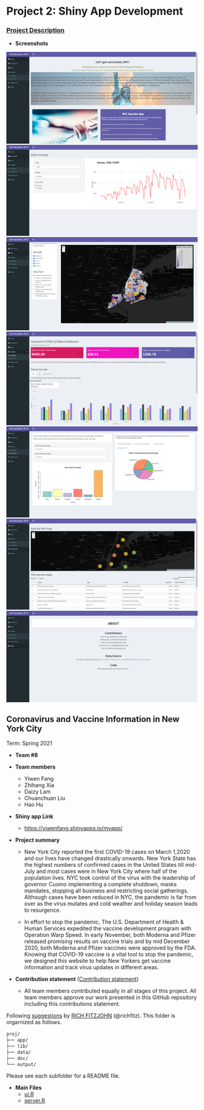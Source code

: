 # Project 2: Shiny App Development

### [Project Description](doc/project2_desc.md)

+ **Screenshots**

![screenshot](doc/figs/1.png)
![screenshot](doc/figs/2.png)
![screenshot](doc/figs/3.png)
![screenshot](doc/figs/4.png)
![screenshot](doc/figs/5.png)
![screenshot](doc/figs/6.png)
![screenshot](doc/figs/7.png)

## Coronavirus and Vaccine Information in New York City
Term: Spring 2021

+ **Team #8**
+ **Team members**
	+ Yiwen Fang
	+ Zhihang Xia
	+ Daizy Lam
	+ Chuanchuan Liu
	+ Hao Hu
+ **Shiny app Link**
	+ https://yiwenfang.shinyapps.io/myapp/
+ **Project summary**
	+ New York City reported the first COVID-19 cases on March 1,2020 and our lives have changed drastically onwards. New York State has the highest numbers of confirmed cases in the United States till mid-July and most cases were in New York City where half of the population lives. NYC took control of the virus with the leadership of governor Cuomo implementing a complete shutdown, masks mandates, stopping all business and restricting social gatherings. Although cases have been reduced in NYC, the pandemic is far from over as the virus mutates and cold weather and holiday season leads to resurgence.

	+ In effort to stop the pandemic, The U.S. Department of Health & Human Services expedited the vaccine development program with Operation Warp Speed. In early November, both Moderna and Pfizer released promising results on vaccine trials and by mid December 2020, both Moderna and Pfizer vaccines were approved by the FDA. Knowing that COVID-19 vaccine is a vital tool to stop the pandemic, we designed this website to help New Yorkers get vaccine information and track virus updates in different areas.

+ **Contribution statement** ([Contribution statement](doc/a_note_on_contributions.md))
	+ All team members contributed equally in all stages of this project. All team members approve our work presented in this GitHub repository including this contributions statement. 

Following [suggestions](http://nicercode.github.io/blog/2013-04-05-projects/) by [RICH FITZJOHN](http://nicercode.github.io/about/#Team) (@richfitz). This folder is orgarnized as follows.

```
proj/
├── app/
├── lib/
├── data/
├── doc/
└── output/
```

Please see each subfolder for a README file.
+ **Main Files**
	+ [ui.R](app/ui.R)
	+ [server.R](app/server.R)
